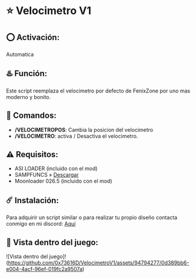 # ⭐ Velocimetro V1

## ⭕ Activación:
Automatica

## ♨️ Función:
Este script reemplaza el velocimetro por defecto de FenixZone por uno mas moderno y bonito.

## 👾 Comandos:
- **/VELOCIMETROPOS**: Cambia la posicion del velocimetro
- **/VELOCIMETRO**: activa / Desactiva el velocimetro.

## ⚠️ Requisitos:
- ASI LOADER (incluido con el mod)
- SAMPFUNCS » [Descargar](https://www.blast.hk/attachments/22939/)
- Moonloader 026.5 (incluido con el mod)

## ☄️ Instalación:
Para adquirir un script similar o para realizar tu propio diseño contacta conmigo en mi discord: [Aquí](https://discord.com/users/717764929113030756)

## 👀 Vista dentro del juego:
![Vista dentro del juego]!(https://github.com/0x73616D/VelocimetroV1/assets/94794277/0d389bb6-e004-4acf-96ef-019fc2a9507a)

